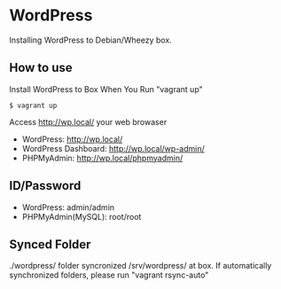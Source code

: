 WordPress
=========
Installing WordPress to Debian/Wheezy box.

How to use
----------

Install WordPress to Box When You Run "vagrant up"

    $ vagrant up

Access http://wp.local/ your web browaser

- WordPress: http://wp.local/
- WordPress Dashboard: http://wp.local/wp-admin/
- PHPMyAdmin: http://wp.local/phpmyadmin/

ID/Password
-----------

- WordPress: admin/admin
- PHPMyAdmin(MySQL): root/root

Synced Folder
-------------

./wordpress/ folder syncronized /srv/wordpress/ at box.
If automatically synchronized folders, please run "vagrant rsync-auto"
